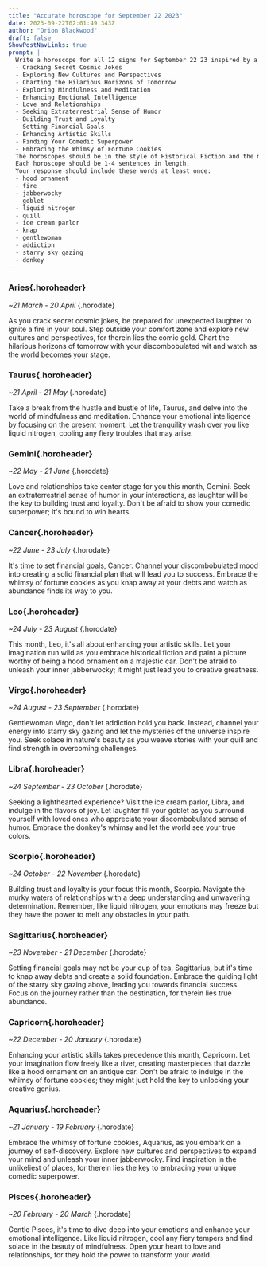 ```yaml
---
title: "Accurate horoscope for September 22 2023"
date: 2023-09-22T02:01:49.343Z
author: "Orion Blackwood"
draft: false
ShowPostNavLinks: true
prompt: |-
  Write a horoscope for all 12 signs for September 22 23 inspired by a different focus for each. Ensure you do not include the focus in the response:
  - Cracking Secret Cosmic Jokes
  - Exploring New Cultures and Perspectives
  - Charting the Hilarious Horizons of Tomorrow
  - Exploring Mindfulness and Meditation
  - Enhancing Emotional Intelligence
  - Love and Relationships
  - Seeking Extraterrestrial Sense of Humor
  - Building Trust and Loyalty
  - Setting Financial Goals
  - Enhancing Artistic Skills
  - Finding Your Comedic Superpower
  - Embracing the Whimsy of Fortune Cookies
  The horoscopes should be in the style of Historical Fiction and the mood of discombobulated
  Each horoscope should be 1-4 sentences in length.
  Your response should include these words at least once:
  - hood ornament
  - fire
  - jabberwocky
  - goblet
  - liquid nitrogen
  - quill
  - ice cream parlor
  - knap
  - gentlewoman
  - addiction
  - starry sky gazing
  - donkey
---
```


### Aries{.horoheader}

*~21 March - 20 April*
{.horodate}

As you crack secret cosmic jokes, be prepared for unexpected laughter to ignite a fire in your soul. Step outside your comfort zone and explore new cultures and perspectives, for therein lies the comic gold. Chart the hilarious horizons of tomorrow with your discombobulated wit and watch as the world becomes your stage.


### Taurus{.horoheader}

*~21 April - 21 May*
{.horodate}

Take a break from the hustle and bustle of life, Taurus, and delve into the world of mindfulness and meditation. Enhance your emotional intelligence by focusing on the present moment. Let the tranquility wash over you like liquid nitrogen, cooling any fiery troubles that may arise.


### Gemini{.horoheader}

*~22 May - 21 June*
{.horodate}

Love and relationships take center stage for you this month, Gemini. Seek an extraterrestrial sense of humor in your interactions, as laughter will be the key to building trust and loyalty. Don't be afraid to show your comedic superpower; it's bound to win hearts.


### Cancer{.horoheader}

*~22 June - 23 July*
{.horodate}

It's time to set financial goals, Cancer. Channel your discombobulated mood into creating a solid financial plan that will lead you to success. Embrace the whimsy of fortune cookies as you knap away at your debts and watch as abundance finds its way to you.


### Leo{.horoheader}

*~24 July - 23 August*
{.horodate}

This month, Leo, it's all about enhancing your artistic skills. Let your imagination run wild as you embrace historical fiction and paint a picture worthy of being a hood ornament on a majestic car. Don't be afraid to unleash your inner jabberwocky; it might just lead you to creative greatness.


### Virgo{.horoheader}

*~24 August - 23 September*
{.horodate}

Gentlewoman Virgo, don't let addiction hold you back. Instead, channel your energy into starry sky gazing and let the mysteries of the universe inspire you. Seek solace in nature's beauty as you weave stories with your quill and find strength in overcoming challenges.


### Libra{.horoheader}

*~24 September - 23 October*
{.horodate}

Seeking a lighthearted experience? Visit the ice cream parlor, Libra, and indulge in the flavors of joy. Let laughter fill your goblet as you surround yourself with loved ones who appreciate your discombobulated sense of humor. Embrace the donkey's whimsy and let the world see your true colors.


### Scorpio{.horoheader}

*~24 October - 22 November*
{.horodate}

Building trust and loyalty is your focus this month, Scorpio. Navigate the murky waters of relationships with a deep understanding and unwavering determination. Remember, like liquid nitrogen, your emotions may freeze but they have the power to melt any obstacles in your path.


### Sagittarius{.horoheader}

*~23 November - 21 December*
{.horodate}

Setting financial goals may not be your cup of tea, Sagittarius, but it's time to knap away debts and create a solid foundation. Embrace the guiding light of the starry sky gazing above, leading you towards financial success. Focus on the journey rather than the destination, for therein lies true abundance.


### Capricorn{.horoheader}

*~22 December - 20 January*
{.horodate}

Enhancing your artistic skills takes precedence this month, Capricorn. Let your imagination flow freely like a river, creating masterpieces that dazzle like a hood ornament on an antique car. Don't be afraid to indulge in the whimsy of fortune cookies; they might just hold the key to unlocking your creative genius.


### Aquarius{.horoheader}

*~21 January - 19 February*
{.horodate}

Embrace the whimsy of fortune cookies, Aquarius, as you embark on a journey of self-discovery. Explore new cultures and perspectives to expand your mind and unleash your inner jabberwocky. Find inspiration in the unlikeliest of places, for therein lies the key to embracing your unique comedic superpower.


### Pisces{.horoheader}

*~20 February - 20 March*
{.horodate}

Gentle Pisces, it's time to dive deep into your emotions and enhance your emotional intelligence. Like liquid nitrogen, cool any fiery tempers and find solace in the beauty of mindfulness. Open your heart to love and relationships, for they hold the power to transform your world.

